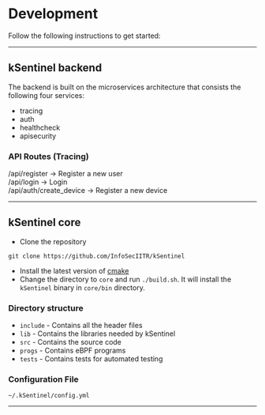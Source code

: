 # Development
Follow the following instructions to get started:

<hr>

## kSentinel backend
The backend is built on the microservices architecture that consists the following four services:
- tracing
- auth
- healthcheck
- apisecurity

### API Routes (Tracing)
/api/register -> Register a new user <br>
/api/login -> Login <br>
/api/auth/create_device  -> Register a new device <br>


<hr>

## kSentinel core
- Clone the repository 
```
git clone https://github.com/InfoSecIITR/kSentinel
```
- Install the latest version of [cmake](https://cmake.org/)
- Change the directory to `core` and run `./build.sh`. It will install the `kSentinel` binary in `core/bin` directory.

### Directory structure
- `include` - Contains all the header files
- `lib` - Contains the libraries needed by kSentinel
- `src` - Contains the source code
- `progs` - Contains eBPF programs
- `tests` - Contains tests for automated testing

### Configuration File
```
~/.kSentinel/config.yml
```

<hr>